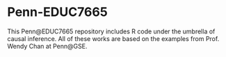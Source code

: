 # Penn-EDUC7665
This Penn@EDUC7665 repository includes R code under the umbrella of causal inference. All of these works are based on the examples from Prof. Wendy Chan at Penn@GSE.
